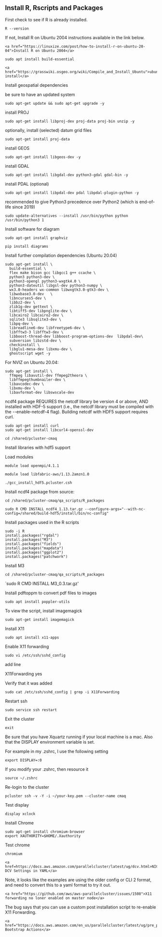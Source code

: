 ## Install R, Rscripts and Packages

First check to see if R is already installed.

`R --version`

If not, Install R on Ubuntu 2004 instructions available in the link below.

```{seealso}
<a href="https://linuxize.com/post/how-to-install-r-on-ubuntu-20-04">Install R on Ubuntu 2004</a>
```

`sudo apt install build-essential`

```{seealso}
<a href="https://grasswiki.osgeo.org/wiki/Compile_and_Install_Ubuntu">ubuntu install</a>
```

Install geospatial dependencies

be sure to have an updated system

`sudo apt-get update && sudo apt-get upgrade -y`

install PROJ

`sudo apt-get install libproj-dev proj-data proj-bin unzip -y`

optionally, install (selected) datum grid files

`sudo apt-get install proj-data`

install GEOS

`sudo apt-get install libgeos-dev -y`

install GDAL

`sudo apt-get install libgdal-dev python3-gdal gdal-bin -y`

install PDAL (optional)

`sudo apt-get install libpdal-dev pdal libpdal-plugin-python -y`


recommended to give Python3 precedence over Python2 (which is end-of-life since 2019)

`sudo update-alternatives --install /usr/bin/python python /usr/bin/python3 1`

Install software for diagram

`sudo apt-get install graphviz`

`pip install diagrams`

Install further compilation dependencies (Ubuntu 20.04)

```
sudo apt-get install \
  build-essential \
  flex make bison gcc libgcc1 g++ ccache \
  python3 python3-dev \
  python3-opengl python3-wxgtk4.0 \
  python3-dateutil libgsl-dev python3-numpy \
  wx3.0-headers wx-common libwxgtk3.0-gtk3-dev \
  libwxbase3.0-dev   \
  libncurses5-dev \
  libbz2-dev \
  zlib1g-dev gettext \
  libtiff5-dev libpnglite-dev \
  libcairo2 libcairo2-dev \
  sqlite3 libsqlite3-dev \
  libpq-dev \
  libreadline6-dev libfreetype6-dev \
  libfftw3-3 libfftw3-dev \
  libboost-thread-dev libboost-program-options-dev  libpdal-dev\
  subversion libzstd-dev \
  checkinstall \
  libglu1-mesa-dev libxmu-dev \
  ghostscript wget -y
```

For NVIZ on Ubuntu 20.04:

```
sudo apt-get install \
  ffmpeg libavutil-dev ffmpeg2theora \
  libffmpegthumbnailer-dev \
  libavcodec-dev \
  libxmu-dev \
  libavformat-dev libswscale-dev
```

ncdf4 package REQUIRES the netcdf library be version 4 or above, AND installed with HDF-5 support (i.e., the netcdf library must be compiled with the --enable-netcdf-4 flag).
Building netcdf with HDF5 support requires curl.

```
sudo apt-get install curl
sudo apt-get install libcurl4-openssl-dev
```

`cd /shared/pcluster-cmaq`

Install libraries with hdf5 support

Load modules

`module load openmpi/4.1.1 `

`module load libfabric-aws/1.13.2amzn1.0`

`./gcc_install_hdf5.pcluster.csh`

Install ncdf4 package from source:

`cd /shared/pcluster-cmaq/qa_scripts/R_packages`

`sudo R CMD INSTALL ncdf4_1.13.tar.gz --configure-args="--with-nc-config=/shared/build-hdf5/install/bin/nc-config"`

Install packages used in the R scripts
```
sudo -i R
install.packages("rgdal")
install.packages("M3")
install.packages("fields")
install.packages("mapdata")
install.packages("ggplot2")
install.packages("patchwork")
```

Install M3 

`cd /shared/pcluster-cmaq/qa_scripts/R_packages`

`sudo R CMD INSTALL M3_0.3.tar.gz'

Install pdftoppm to convert pdf files to images

`sudo apt install poppler-utils`

To view the script, install imagemagick

`sudo apt-get install imagemagick`

Install X11

`sudo apt install x11-apps`

Enable X11 forwarding

`sudo vi /etc/ssh/sshd_config`

add line

X11Forwarding yes

Verify that it was added

`sudo cat /etc/ssh/sshd_config | grep -i X11Forwarding`

Restart ssh

`sudo service ssh restart`

Exit the cluster

`exit`


Be sure that you have Xquartz running if your local machine is a mac.
Also that the DISPLAY environment variable is set.

For example in my .zshrc, I use the following setting

`export DISPLAY=:0`

If you modify your .zshrc, then resource it

`source ~/.zshrc`

Re-login to the cluster

`pcluster ssh -v -Y -i ~/your-key.pem --cluster-name cmaq`


Test display

`display xclock`

Install Chrome 

```
sudo apt-get install chromium-browser
export XAUTHORITY=$HOME/.Xauthority 
```

Test chrome

```
chromium
```



```{seealso}
<a href=https://docs.aws.amazon.com/parallelcluster/latest/ug/dcv.html>NICE DCV Settings in YAML</a>
```

Note, it looks like the examples are using the older config or CLI 2 format, and need to convert this to a yaml format to try it out.

```{seealso}
<a href="https://github.com/aws/aws-parallelcluster/issues/1508">X11 forwarding no loner enabled on master node</a>
```

The bug says that you can use a custom post installation script to re-enable X11 Forwarding.

```{seealso}
<a href="https://docs.aws.amazon.com/en_us/parallelcluster/latest/ug/pre_post_install.html">Custom Bootstrap Actions</a>
```


